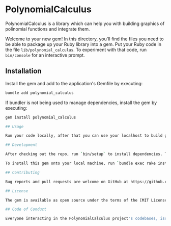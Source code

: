 # PolynomialCalculus

PolynomialCalculus is a library which can help you with building graphics of polinomial functions and integrate them.

Welcome to your new gem! In this directory, you'll find the files you need to be able to package up your Ruby library into a gem. Put your Ruby code in the file `lib/polynomial_calculus`. To experiment with that code, run `bin/console` for an interactive prompt.

## Installation

Install the gem and add to the application's Gemfile by executing:

```bash
bundle add polynomial_calculus
```

If bundler is not being used to manage dependencies, install the gem by executing:

```bash
gem install polynomial_calculus

## Usage

Run your code locally, after that you can use your localhost to build graphics in web-browser.

## Development

After checking out the repo, run `bin/setup` to install dependencies. Then, run `rake test` to run the tests. You can also run `bin/console` for an interactive prompt that will allow you to experiment.

To install this gem onto your local machine, run `bundle exec rake install`. To release a new version, update the version number in `version.rb`, and then run `bundle exec rake release`, which will create a git tag for the version, push git commits and the created tag, and push the `.gem` file to [rubygems.org](https://rubygems.org).

## Contributing

Bug reports and pull requests are welcome on GitHub at https://github.com/[USERNAME]/polynomial_calculus. This project is intended to be a safe, welcoming space for collaboration, and contributors are expected to adhere to the [code of conduct](https://github.com/[USERNAME]/polynomial_calculus/blob/main/CODE_OF_CONDUCT.md).

## License

The gem is available as open source under the terms of the [MIT License](https://opensource.org/licenses/MIT).

## Code of Conduct

Everyone interacting in the PolynomialCalculus project's codebases, issue trackers, chat rooms and mailing lists is expected to follow the [code of conduct](https://github.com/[USERNAME]/polynomial_calculus/blob/main/CODE_OF_CONDUCT.md).
